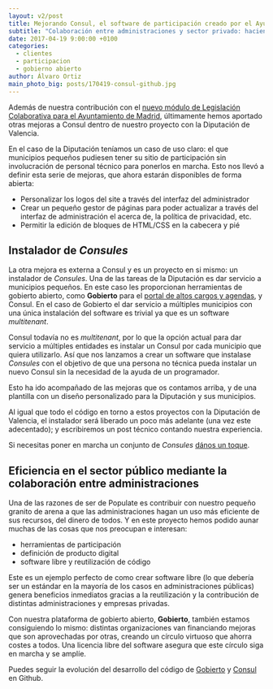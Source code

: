 ```yaml
---
layout: v2/post
title: Mejorando Consul, el software de participación creado por el Ayuntamiento de Madrid
subtitle: "Colaboración entre administraciones y sector privado: haciendo más eficiente el uso de los recursos"
date: 2017-04-19 9:00:00 +0100
categories:
  - clientes
  - participacion
  - gobierno abierto
author: Álvaro Ortiz
main_photo_big: posts/170419-consul-github.jpg
---
```


Además de nuestra contribución con el [nuevo módulo de Legislación Colaborativa para el Ayuntamiento de Madrid](http://gobierto.es/blog/20170113-populate-ayuntamiento-madrid.html), últimamente hemos aportado otras mejoras a Consul dentro de nuestro proyecto con la Diputación de Valencia.

En el caso de la Diputación teníamos un caso de uso claro: el que municipios pequeños pudiesen tener su sitio de participación sin involucración de personal técnico para ponerlos en marcha. Esto nos llevó a definir esta serie de mejoras, que ahora estarán disponibles de forma abierta:

- Personalizar los logos del site a través del interfaz del administrador
- Crear un pequeño gestor de páginas para poder actualizar a través del interfaz de administración el acerca de, la política de privacidad, etc.
- Permitir la edición de bloques de HTML/CSS en la cabecera y pié

## Instalador de _Consules_

La otra mejora es externa a Consul y es un proyecto en si mismo: un instalador de _Consules_. Una de las tareas de la Diputación es dar servicio a municipios pequeños. En este caso les proporcionan herramientas de gobierto abierto, como **Gobierto** para el [portal de altos cargos y agendas](https://gobierto.es/blog/20161215-diputacion-de-valencia-gobierto.html), y Consul. En el caso de Gobierto el dar servicio a múltiples municipios con una única instalación del software es trivial ya que es un software _multitenant_.

Consul todavía no es _multitenant_, por lo que la opción actual para dar servicio a múltiples entidades es instalar un Consul por cada municipio que quiera utilizarlo. Así que nos lanzamos a crear un software que instalase _Consules_ con el objetivo de que una persona no técnica pueda instalar un nuevo Consul sin la  necesidad de la ayuda de un programador.

Esto ha ido acompañado de las mejoras que os contamos arriba, y de una plantilla con un diseño personalizado para la Diputación y sus municipios.

Al igual que todo el código en torno a estos proyectos con la Diputación de Valencia, el instalador será liberado un poco más adelante (una vez este adecentado); y escribiremos un post técnico contando nuestra experiencia.

Si necesitas poner en marcha un conjunto de _Consules_ [dános un toque](mailto:lets@populate.tools).

## Eficiencia en el sector público mediante la colaboración entre administraciones

Una de las razones de ser de Populate es contribuir con nuestro pequeño granito de arena a que las administraciones hagan un uso más eficiente de sus recursos, del dinero de todos. Y en este proyecto hemos podido aunar muchas de las cosas que nos preocupan e interesan:

- herramientas de participación
- definición de producto digital
- software libre y reutilización de código

Este es un ejemplo perfecto de como crear software libre (lo que debería ser un estándar en la mayoría de los casos en administraciones públicas) genera beneficios inmediatos gracias a la reutilización y la contribución de  distintas administraciones y empresas privadas.

Con nuestra plataforma de gobierto abierto, **Gobierto**, también estamos consiguiendo lo mismo: distintas organizaciones van financiando mejoras que son aprovechadas por otras, creando un círculo virtuoso que ahorra costes a todos. Una licencia libre del software asegura que este círculo siga en marcha y se amplíe.

Puedes seguir la evolución del desarrollo del código de [Gobierto](http://github.com/populatetools/gobierto/) y [Consul](https://github.com/consul/consul/) en Github.

